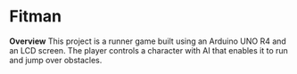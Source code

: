 # Fitman
**Overview**
This project is a runner game built using an Arduino UNO R4 and an LCD screen. The player controls a character with AI that enables it to run and jump over obstacles.
